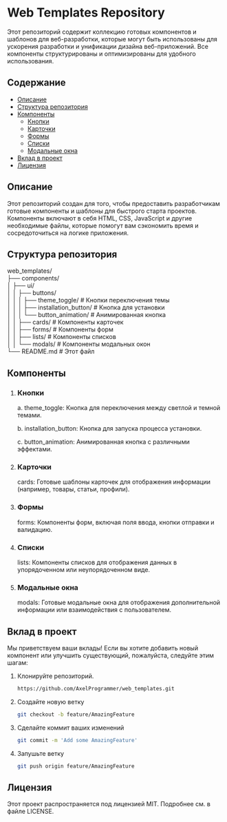 # Web Templates Repository

Этот репозиторий содержит коллекцию готовых компонентов и шаблонов для веб-разработки, которые могут быть использованы для ускорения разработки и унификации дизайна веб-приложений. Все компоненты структурированы и оптимизированы для удобного использования.

## Содержание

- [Описание](#описание)
- [Структура репозитория](#структура-репозитория)
- [Компоненты](#компоненты)
  - [Кнопки](#кнопки)
  - [Карточки](#карточки)
  - [Формы](#формы)
  - [Списки](#списки)
  - [Модальные окна](#модальные-окна)
- [Вклад в проект](#вклад-в-проект)
- [Лицензия](#лицензия)

## Описание

Этот репозиторий создан для того, чтобы предоставить разработчикам готовые компоненты и шаблоны для быстрого старта проектов. Компоненты включают в себя HTML, CSS, JavaScript и другие необходимые файлы, которые помогут вам сэкономить время и сосредоточиться на логике приложения.

## Структура репозитория
web_templates/  
├── components/  
│ ├── ui/  
│ │ ├── buttons/  
│ │ │ ├── theme_toggle/ # Кнопки переключения темы  
│ │ │ ├── installation_button/ # Кнопка для установки  
│ │ │ └── button_animation/ # Анимированная кнопка  
│ │ ├── cards/ # Компоненты карточек  
│ │ ├── forms/ # Компоненты форм  
│ │ ├── lists/ # Компоненты списков  
│ │ └── modals/ # Компоненты модальных окон  
└── README.md # Этот файл  

## Компоненты
1. ### Кнопки
    a. theme_toggle: Кнопка для переключения между светлой и темной темами. 

    b. installation_button: Кнопка для запуска процесса установки. 

    c. button_animation: Анимированная кнопка с различными эффектами. 

2. ### Карточки
    cards: Готовые шаблоны карточек для отображения информации (например, товары, статьи, профили). 

3. ### Формы
    forms: Компоненты форм, включая поля ввода, кнопки отправки и валидацию. 

4. ### Списки
    lists: Компоненты списков для отображения данных в упорядоченном или неупорядоченном виде. 

5. ### Модальные окна
    modals: Готовые модальные окна для отображения дополнительной информации или взаимодействия с пользователем. 

## Вклад в проект
Мы приветствуем ваши вклады! Если вы хотите добавить новый компонент или улучшить существующий, пожалуйста, следуйте этим шагам:

1. Клонируйте репозиторий.
    ```bash
   https://github.com/AxelProgrammer/web_templates.git

2. Создайте новую ветку 
    ```bash
   git checkout -b feature/AmazingFeature

3. Сделайте коммит ваших изменений 
    ```bash
   git commit -m 'Add some AmazingFeature'

4. Запушьте ветку 
    ```bash
   git push origin feature/AmazingFeature

## Лицензия
Этот проект распространяется под лицензией MIT. Подробнее см. в файле LICENSE.